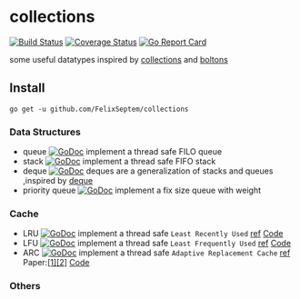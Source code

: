 # collections
[![Build Status](https://www.travis-ci.org/FelixSeptem/collections.svg?branch=master)](https://www.travis-ci.org/FelixSeptem/collections)
[![Coverage Status](https://coveralls.io/repos/github/FelixSeptem/collections/badge.svg?branch=master)](https://coveralls.io/github/FelixSeptem/collections?branch=master)
[![Go Report Card](https://goreportcard.com/badge/github.com/FelixSeptem/collections)](https://goreportcard.com/report/github.com/FelixSeptem/collections)

some useful datatypes inspired by [collections](https://docs.python.org/2/library/collections.html) and [boltons](https://github.com/mahmoud/boltons)
## Install
```shell
go get -u github.com/FelixSeptem/collections
```

### Data Structures
- queue [![GoDoc](http://godoc.org/github.com/FelixSeptem/collections/queue?status.svg)](http://godoc.org/github.com/FelixSeptem/collections/queue)
implement a thread safe FILO queue
- stack [![GoDoc](http://godoc.org/github.com/FelixSeptem/collections/stack?status.svg)](http://godoc.org/github.com/FelixSeptem/collections/stack)
implement a thread safe FIFO stack
- deque [![GoDoc](http://godoc.org/github.com/FelixSeptem/collections/deque?status.svg)](http://godoc.org/github.com/FelixSeptem/collections/deque)
deques are a generalization of stacks and queues ,inspired by [deque](https://docs.python.org/2/library/collections.html#collections.deque)
- priority queue [![GoDoc](http://godoc.org/github.com/FelixSeptem/collections/priority_queue?status.svg)](http://godoc.org/github.com/FelixSeptem/collections/priority_queue) implement a fix size queue with weight

### Cache
- LRU [![GoDoc](http://godoc.org/github.com/FelixSeptem/collections/lru?status.svg)](http://godoc.org/github.com/FelixSeptem/collections/lru)
implement a thread safe `Least Recently Used` [ref](https://en.wikipedia.org/wiki/Cache_replacement_policies#Least_recently_used_(LRU)) [Code](https://github.com/FelixSeptem/collections/tree/master/lru)
- LFU [![GoDoc](http://godoc.org/github.com/FelixSeptem/collections/lfu?status.svg)](http://godoc.org/github.com/FelixSeptem/collections/lfu)
implement a thread safe `Least Frequently Used` [ref](https://en.wikipedia.org/wiki/Cache_replacement_policies#Least-frequently_used_(LFU)) [Code](https://github.com/FelixSeptem/collections/tree/master/lfu)
- ARC [![GoDoc](http://godoc.org/github.com/FelixSeptem/collections/arc?status.svg)](http://godoc.org/github.com/FelixSeptem/collections/arc)
implement a thread safe `Adaptive Replacement Cache` [ref](https://en.wikipedia.org/wiki/Adaptive_replacement_cache) Paper:[[1]](https://www.usenix.org/legacy/events/fast03/tech/full_papers/megiddo/megiddo.pdf)[[2]](https://arxiv.org/pdf/1503.07624.pdf) [Code](https://github.com/FelixSeptem/collections/tree/master/arc)

### Others
